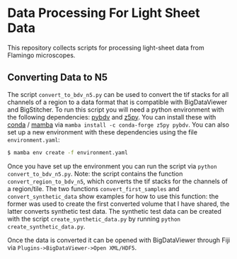 # Data Processing For Light Sheet Data

This repository collects scripts for processing light-sheet data from Flamingo microscopes.

## Converting Data to N5

The script `convert_to_bdv_n5.py` can be used to convert the tif stacks for all channels of a region to a data format that is compatible with BigDataViewer and BigStitcher.
To run this script you will need a python environment with the following dependencies: [pybdv](https://github.com/constantinpape/pybdv) and [z5py](https://github.com/constantinpape/z5).
You can install these with [conda](https://docs.conda.io/en/latest/) / [mamba](https://github.com/mamba-org/mamba) via `mamba install -c conda-forge z5py pybdv`.
You can also set up a new environment with these dependencies using the file `environment.yaml`:
```bash
$ mamba env create -f environment.yaml
```
Once you have set up the environment you can run the script via `python convert_to_bdv_n5.py`. Note: the script contains the function `convert_region_to_bdv_n5`, which converts the tif stacks for the channels of a region/tile.
The two functions `convert_first_samples` and `convert_synthetic_data` show examples for how to use this function: the former was used to create the first converted volume that I have shared, the latter converts synthetic test data.
The synthetic test data can be created with the script `create_synthetic_data.py` by running `python create_synthetic_data.py`.

Once the data is converted it can be opened with BigDataViewer through Fiji via `Plugins->BigDataViewer->Open XML/HDF5`.
